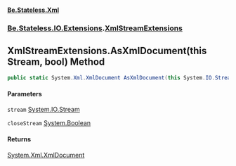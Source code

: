 #### [Be.Stateless.Xml](README.md 'README')
### [Be.Stateless.IO.Extensions](Be.Stateless.IO.Extensions.md 'Be.Stateless.IO.Extensions').[XmlStreamExtensions](XmlStreamExtensions.md 'Be.Stateless.IO.Extensions.XmlStreamExtensions')

## XmlStreamExtensions.AsXmlDocument(this Stream, bool) Method

```csharp
public static System.Xml.XmlDocument AsXmlDocument(this System.IO.Stream stream, bool closeStream);
```
#### Parameters

<a name='Be.Stateless.IO.Extensions.XmlStreamExtensions.AsXmlDocument(thisSystem.IO.Stream,bool).stream'></a>

`stream` [System.IO.Stream](https://docs.microsoft.com/en-us/dotnet/api/System.IO.Stream 'System.IO.Stream')

<a name='Be.Stateless.IO.Extensions.XmlStreamExtensions.AsXmlDocument(thisSystem.IO.Stream,bool).closeStream'></a>

`closeStream` [System.Boolean](https://docs.microsoft.com/en-us/dotnet/api/System.Boolean 'System.Boolean')

#### Returns
[System.Xml.XmlDocument](https://docs.microsoft.com/en-us/dotnet/api/System.Xml.XmlDocument 'System.Xml.XmlDocument')